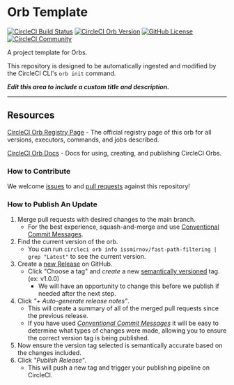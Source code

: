 # Orb Template


[![CircleCI Build Status](https://circleci.com/gh/issmirnov/fast-path-filtering-orb.svg?style=shield "CircleCI Build Status")](https://circleci.com/gh/issmirnov/fast-path-filtering-orb) [![CircleCI Orb Version](https://badges.circleci.com/orbs/issmirnov/fast-path-filtering.svg)](https://circleci.com/orbs/registry/orb/issmirnov/fast-path-filtering) [![GitHub License](https://img.shields.io/badge/license-MIT-lightgrey.svg)](https://raw.githubusercontent.com/issmirnov/fast-path-filtering-orb/master/LICENSE) [![CircleCI Community](https://img.shields.io/badge/community-CircleCI%20Discuss-343434.svg)](https://discuss.circleci.com/c/ecosystem/orbs)



A project template for Orbs.

This repository is designed to be automatically ingested and modified by the CircleCI CLI's `orb init` command.

_**Edit this area to include a custom title and description.**_

---

## Resources

[CircleCI Orb Registry Page](https://circleci.com/orbs/registry/orb/issmirnov/fast-path-filtering) - The official registry page of this orb for all versions, executors, commands, and jobs described.

[CircleCI Orb Docs](https://circleci.com/docs/2.0/orb-intro/#section=configuration) - Docs for using, creating, and publishing CircleCI Orbs.

### How to Contribute

We welcome [issues](https://github.com/issmirnov/fast-path-filtering-orb/issues) to and [pull requests](https://github.com/issmirnov/fast-path-filtering-orb/pulls) against this repository!

### How to Publish An Update
1. Merge pull requests with desired changes to the main branch.
    - For the best experience, squash-and-merge and use [Conventional Commit Messages](https://conventionalcommits.org/).
2. Find the current version of the orb.
    - You can run `circleci orb info issmirnov/fast-path-filtering | grep "Latest"` to see the current version.
3. Create a [new Release](https://github.com/issmirnov/fast-path-filtering-orb/releases/new) on GitHub.
    - Click "Choose a tag" and _create_ a new [semantically versioned](http://semver.org/) tag. (ex: v1.0.0)
      - We will have an opportunity to change this before we publish if needed after the next step.
4.  Click _"+ Auto-generate release notes"_.
    - This will create a summary of all of the merged pull requests since the previous release.
    - If you have used _[Conventional Commit Messages](https://conventionalcommits.org/)_ it will be easy to determine what types of changes were made, allowing you to ensure the correct version tag is being published.
5. Now ensure the version tag selected is semantically accurate based on the changes included.
6. Click _"Publish Release"_.
    - This will push a new tag and trigger your publishing pipeline on CircleCI.